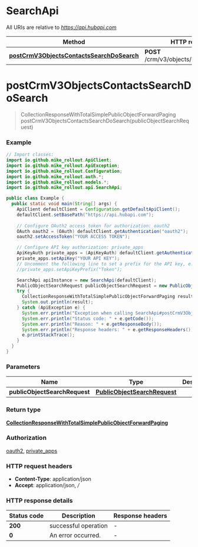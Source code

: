 # SearchApi

All URIs are relative to *https://api.hubapi.com*

| Method | HTTP request | Description |
|------------- | ------------- | -------------|
| [**postCrmV3ObjectsContactsSearchDoSearch**](SearchApi.md#postCrmV3ObjectsContactsSearchDoSearch) | **POST** /crm/v3/objects/contacts/search |  |


<a id="postCrmV3ObjectsContactsSearchDoSearch"></a>
# **postCrmV3ObjectsContactsSearchDoSearch**
> CollectionResponseWithTotalSimplePublicObjectForwardPaging postCrmV3ObjectsContactsSearchDoSearch(publicObjectSearchRequest)



### Example
```java
// Import classes:
import io.github.mike_rollout.ApiClient;
import io.github.mike_rollout.ApiException;
import io.github.mike_rollout.Configuration;
import io.github.mike_rollout.auth.*;
import io.github.mike_rollout.models.*;
import io.github.mike_rollout.api.SearchApi;

public class Example {
  public static void main(String[] args) {
    ApiClient defaultClient = Configuration.getDefaultApiClient();
    defaultClient.setBasePath("https://api.hubapi.com");
    
    // Configure OAuth2 access token for authorization: oauth2
    OAuth oauth2 = (OAuth) defaultClient.getAuthentication("oauth2");
    oauth2.setAccessToken("YOUR ACCESS TOKEN");

    // Configure API key authorization: private_apps
    ApiKeyAuth private_apps = (ApiKeyAuth) defaultClient.getAuthentication("private_apps");
    private_apps.setApiKey("YOUR API KEY");
    // Uncomment the following line to set a prefix for the API key, e.g. "Token" (defaults to null)
    //private_apps.setApiKeyPrefix("Token");

    SearchApi apiInstance = new SearchApi(defaultClient);
    PublicObjectSearchRequest publicObjectSearchRequest = new PublicObjectSearchRequest(); // PublicObjectSearchRequest | 
    try {
      CollectionResponseWithTotalSimplePublicObjectForwardPaging result = apiInstance.postCrmV3ObjectsContactsSearchDoSearch(publicObjectSearchRequest);
      System.out.println(result);
    } catch (ApiException e) {
      System.err.println("Exception when calling SearchApi#postCrmV3ObjectsContactsSearchDoSearch");
      System.err.println("Status code: " + e.getCode());
      System.err.println("Reason: " + e.getResponseBody());
      System.err.println("Response headers: " + e.getResponseHeaders());
      e.printStackTrace();
    }
  }
}
```

### Parameters

| Name | Type | Description  | Notes |
|------------- | ------------- | ------------- | -------------|
| **publicObjectSearchRequest** | [**PublicObjectSearchRequest**](PublicObjectSearchRequest.md)|  | |

### Return type

[**CollectionResponseWithTotalSimplePublicObjectForwardPaging**](CollectionResponseWithTotalSimplePublicObjectForwardPaging.md)

### Authorization

[oauth2](../README.md#oauth2), [private_apps](../README.md#private_apps)

### HTTP request headers

 - **Content-Type**: application/json
 - **Accept**: application/json, */*

### HTTP response details
| Status code | Description | Response headers |
|-------------|-------------|------------------|
| **200** | successful operation |  -  |
| **0** | An error occurred. |  -  |

